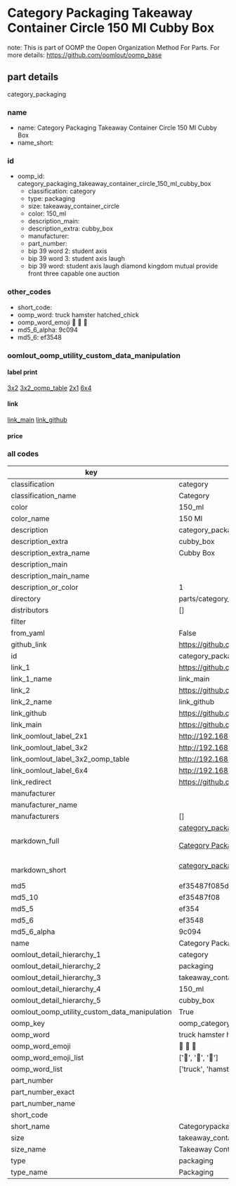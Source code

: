 # Category Packaging Takeaway Container Circle 150 Ml Cubby Box  

note: This is part of OOMP the Oopen Organization Method For Parts. For more details: https://github.com/oomlout/oomp_base

##  part details
  



category_packaging



### name
* name: Category Packaging Takeaway Container Circle 150 Ml Cubby Box
* name_short: 
### id
* oomp_id: category_packaging_takeaway_container_circle_150_ml_cubby_box
  * classification: category
  * type: packaging
  * size: takeaway_container_circle
  * color: 150_ml
  * description_main: 
  * description_extra: cubby_box
  * manufacturer: 
  * part_number: 
  * bip 39 word 2: student axis
  * bip 39 word 3: student axis laugh
  * bip 39 word: student axis laugh diamond kingdom mutual provide front three capable one auction

### other_codes
* short_code: 
* oomp_word: truck hamster hatched_chick
* oomp_word_emoji :truck: :hamster: :hatched_chick:
* md5_6_alpha: 9c094
* md5_6: ef3548






### oomlout_oomp_utility_custom_data_manipulation
#### label print
[3x2](http://192.168.1.245:1112/?label=oomp%209c094)
[3x2_oomp_table](http://192.168.1.108:1112/?label=oomp%209c094)
[2x1](http://192.168.1.242:1112/?label=oomp%209c094)
[6x4](http://192.168.1.55:1112/?label=oomp%209c094)    

#### link

[link_main](https://github.com/oomlout/oomlout_oomp_version_1_messy/tree/main/parts/category_packaging_takeaway_container_circle_150_ml_cubby_box) [link_github](https://github.com/oomlout/oomlout_oomp_version_1_messy/tree/main/parts/category_packaging_takeaway_container_circle_150_ml_cubby_box)                             

#### price







### all codes 
| key | value |  
| --- | --- |  
| classification | category |  
| classification_name | Category |  
| color | 150_ml |  
| color_name | 150 Ml |  
| description | category_packaging |  
| description_extra | cubby_box |  
| description_extra_name | Cubby Box |  
| description_main |  |  
| description_main_name |  |  
| description_or_color | 1  |  
| directory | parts/category_packaging_takeaway_container_circle_150_ml_cubby_box |  
| distributors | [] |  
| filter |  |  
| from_yaml | False |  
| github_link | https://github.com/oomlout/oomlout_oomp_part_src/tree/main/parts/category_packaging_takeaway_container_circle_150_ml_cubby_box |  
| id | category_packaging_takeaway_container_circle_150_ml_cubby_box |  
| link_1 | https://github.com/oomlout/oomlout_oomp_version_1_messy/tree/main/parts/category_packaging_takeaway_container_circle_150_ml_cubby_box |  
| link_1_name | link_main |  
| link_2 | https://github.com/oomlout/oomlout_oomp_version_1_messy/tree/main/parts/category_packaging_takeaway_container_circle_150_ml_cubby_box |  
| link_2_name | link_github |  
| link_github | https://github.com/oomlout/oomlout_oomp_version_1_messy/tree/main/parts/category_packaging_takeaway_container_circle_150_ml_cubby_box |  
| link_main | https://github.com/oomlout/oomlout_oomp_version_1_messy/tree/main/parts/category_packaging_takeaway_container_circle_150_ml_cubby_box |  
| link_oomlout_label_2x1 | http://192.168.1.242:1112/?label=oomp%209c094 |  
| link_oomlout_label_3x2 | http://192.168.1.245:1112/?label=oomp%209c094 |  
| link_oomlout_label_3x2_oomp_table | http://192.168.1.108:1112/?label=oomp%209c094 |  
| link_oomlout_label_6x4 | http://192.168.1.55:1112/?label=oomp%209c094 |  
| link_redirect | https://github.com/oomlout/oomlout_oomp_version_1_messy/tree/main/parts/category_packaging_takeaway_container_circle_150_ml_cubby_box |  
| manufacturer |  |  
| manufacturer_name |  |  
| manufacturers | [] |  
| markdown_full | [category_packaging_takeaway_container_circle_150_ml_cubby_box](none)<br>[](none)<br>[Category Packaging Takeaway Container Circle 150 Ml Cubby Box](none)<br><br> |  
| markdown_short | [category_packaging_takeaway_container_circle_150_ml_cubby_box](none)<br><br> |  
| md5 | ef35487f085d559e48bd53d2fb043ebb |  
| md5_10 | ef35487f08 |  
| md5_5 | ef354 |  
| md5_6 | ef3548 |  
| md5_6_alpha | 9c094 |  
| name | Category Packaging Takeaway Container Circle 150 Ml Cubby Box |  
| oomlout_detail_hierarchy_1 | category |  
| oomlout_detail_hierarchy_2 | packaging |  
| oomlout_detail_hierarchy_3 | takeaway_container_circle |  
| oomlout_detail_hierarchy_4 | 150_ml |  
| oomlout_detail_hierarchy_5 | cubby_box |  
| oomlout_oomp_utility_custom_data_manipulation | True |  
| oomp_key | oomp_category_packaging_takeaway_container_circle_150_ml_cubby_box |  
| oomp_word | truck hamster hatched_chick |  
| oomp_word_emoji | :truck: :hamster: :hatched_chick: |  
| oomp_word_emoji_list | [':truck:', ':hamster:', ':hatched_chick:'] |  
| oomp_word_list | ['truck', 'hamster', 'hatched_chick'] |  
| part_number |  |  
| part_number_exact |  |  
| part_number_name |  |  
| short_code |  |  
| short_name | Categorypackaging |  
| size | takeaway_container_circle |  
| size_name | Takeaway Container Circle |  
| type | packaging |  
| type_name | Packaging |  
